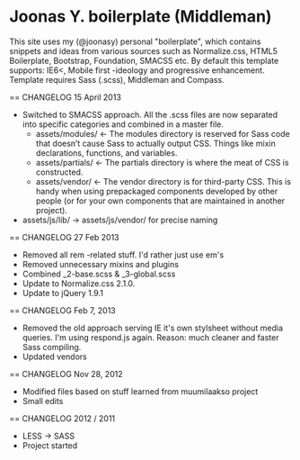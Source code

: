 # Joonas Y. boilerplate (Middleman)

This site uses my (@joonasy) personal "boilerplate", which contains snippets and ideas from various sources such as Normalize.css, HTML5 Boilerplate, Bootstrap, Foundation, SMACSS etc. By default this template supports: IE6<, Mobile first -ideology and progressive enhancement. Template requires Sass (.scss), Middleman and Compass.

== CHANGELOG 15 April 2013

* Switched to SMACSS approach. All the .scss files are now separated into specific categories and combined in a master file.
    * assets/modules/ <- The modules directory is reserved for Sass code that doesn’t cause Sass to actually output CSS. Things like mixin declarations, functions, and variables.
    * assets/partials/ <- The partials directory is where the meat of CSS is constructed.
    * assets/vendor/ <- The vendor directory is for third-party CSS. This is handy when using prepackaged components developed by other people (or for your own components that are maintained in another project).
* assets/js/lib/ -> assets/js/vendor/ for precise naming

== CHANGELOG 27 Feb 2013

* Removed all rem -related stuff. I'd rather just use em's
* Removed unnecessary mixins and plugins
* Combined _2-base.scss & _3-global.scss
* Update to Normalize.css 2.1.0.
* Update to jQuery 1.9.1

== CHANGELOG Feb 7, 2013

* Removed the old approach serving IE it's own stylsheet without media queries. I'm using respond.js again. Reason: much cleaner <head> and faster Sass compiling.
* Updated vendors

== CHANGELOG Nov 28, 2012

* Modified files based on stuff learned from muumilaakso project
* Small edits

== CHANGELOG 2012 / 2011

* LESS -> SASS
* Project started



